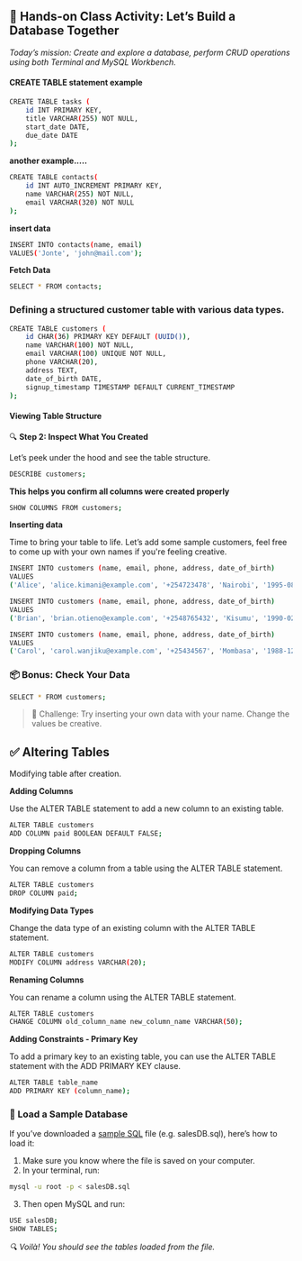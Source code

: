 
## 🎯 Hands-on Class Activity: Let’s Build a Database Together
_Today’s mission: Create and explore a database, perform CRUD operations using both Terminal and MySQL Workbench._

#### CREATE TABLE statement example
```bash
CREATE TABLE tasks (
    id INT PRIMARY KEY,
    title VARCHAR(255) NOT NULL,
    start_date DATE,
    due_date DATE
);
```
**another example.....**
```bash
CREATE TABLE contacts(
    id INT AUTO_INCREMENT PRIMARY KEY,
    name VARCHAR(255) NOT NULL,
    email VARCHAR(320) NOT NULL
);
```
**insert data**
```bash
INSERT INTO contacts(name, email)
VALUES('Jonte', 'john@mail.com');
```
**Fetch Data**

```bash
SELECT * FROM contacts;
```
### Defining a structured customer table with various data types.
```bash
CREATE TABLE customers (
    id CHAR(36) PRIMARY KEY DEFAULT (UUID()),
    name VARCHAR(100) NOT NULL,
    email VARCHAR(100) UNIQUE NOT NULL,
    phone VARCHAR(20),
    address TEXT,
    date_of_birth DATE,
    signup_timestamp TIMESTAMP DEFAULT CURRENT_TIMESTAMP
);
```
#### Viewing Table Structure
🔍 **Step 2: Inspect What You Created**

Let’s peek under the hood and see the table structure.
```bash
DESCRIBE customers;
```
**This helps you confirm all columns were created properly**
```bash
SHOW COLUMNS FROM customers;
```
**Inserting data**

Time to bring your table to life. Let’s add some sample customers, feel free to come up with your own names if you're feeling creative.

```bash
INSERT INTO customers (name, email, phone, address, date_of_birth)
VALUES
('Alice', 'alice.kimani@example.com', '+254723478', 'Nairobi', '1995-08-10');

INSERT INTO customers (name, email, phone, address, date_of_birth)
VALUES
('Brian', 'brian.otieno@example.com', '+2548765432', 'Kisumu', '1990-02-25');

INSERT INTO customers (name, email, phone, address, date_of_birth)
VALUES
('Carol', 'carol.wanjiku@example.com', '+25434567', 'Mombasa', '1988-12-15');

```
### 📦 Bonus: Check Your Data
```bash
SELECT * FROM customers;
```

> 💬 Challenge: Try inserting your own data with your name. Change the values be creative.


## ✅ Altering Tables
Modifying table after creation.

**Adding Columns**

Use the ALTER TABLE statement to add a new column to an existing table.
```bash
ALTER TABLE customers
ADD COLUMN paid BOOLEAN DEFAULT FALSE;
```
**Dropping Columns**

You can remove a column from a table using the ALTER TABLE statement.
```bash
ALTER TABLE customers
DROP COLUMN paid;
```

**Modifying Data Types**

Change the data type of an existing column with the ALTER TABLE statement.
```bash
ALTER TABLE customers
MODIFY COLUMN address VARCHAR(20);
```
**Renaming Columns**

You can rename a column using the ALTER TABLE statement.
```bash
ALTER TABLE customers
CHANGE COLUMN old_column_name new_column_name VARCHAR(50);
```
**Adding Constraints - Primary Key**

To add a primary key to an existing table, you can use the ALTER TABLE statement with the ADD PRIMARY KEY clause.
```bash
ALTER TABLE table_name
ADD PRIMARY KEY (column_name);
```
### 🧪 Load a Sample Database
If you’ve downloaded a [sample SQL](https://drive.google.com/file/d/1ClfnXsCfg5OnB7aLsS3zjaPSBo66YApM/view?usp=sharing) file (e.g. salesDB.sql), here’s how to load it:
1. Make sure you know where the file is saved on your computer.
2. In your terminal, run:
```bash
mysql -u root -p < salesDB.sql
```
3. Then open MySQL and run:
```bash
USE salesDB;
SHOW TABLES;
```
_🔍 Voilà! You should see the tables loaded from the file._
